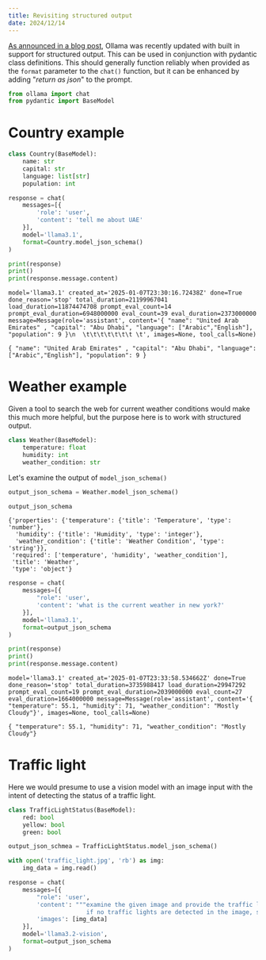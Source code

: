 ```yaml
---
title: Revisiting structured output
date: 2024/12/14
---
```


[As announced in a blog post](https://ollama.com/blog/structured-outputs), Ollama was recently updated with built in support for structured output. This can be used in conjunction with pydantic class definitions. This should generally function reliably when provided as the `format` parameter to the `chat()` function, but it can be enhanced by adding "_return as json_" to the prompt.


```python
from ollama import chat
from pydantic import BaseModel
```

# Country example


```python
class Country(BaseModel):
    name: str
    capital: str
    language: list[str]
    population: int
```


```python
response = chat(
    messages=[{
        'role': 'user',
        'content': 'tell me about UAE'
    }],
    model='llama3.1',
    format=Country.model_json_schema()
)
```


```python
print(response)
print()
print(response.message.content)
```

    model='llama3.1' created_at='2025-01-07T23:30:16.72438Z' done=True done_reason='stop' total_duration=21199967041 load_duration=11874474708 prompt_eval_count=14 prompt_eval_duration=6948000000 eval_count=39 eval_duration=2373000000 message=Message(role='assistant', content='{ "name": "United Arab Emirates" , "capital": "Abu Dhabi", "language": ["Arabic","English"], "population": 9 }\n  \t\t\t\t\t\t\t \t', images=None, tool_calls=None)
    
    { "name": "United Arab Emirates" , "capital": "Abu Dhabi", "language": ["Arabic","English"], "population": 9 }
      							 	


# Weather example

Given a tool to search the web for current weather conditions would make this much more helpful, but the purpose here is to work with structured output.


```python
class Weather(BaseModel):
    temperature: float
    humidity: int
    weather_condition: str
```

Let's examine the output of `model_json_schema()`


```python
output_json_schema = Weather.model_json_schema()

output_json_schema
```




    {'properties': {'temperature': {'title': 'Temperature', 'type': 'number'},
      'humidity': {'title': 'Humidity', 'type': 'integer'},
      'weather_condition': {'title': 'Weather Condition', 'type': 'string'}},
     'required': ['temperature', 'humidity', 'weather_condition'],
     'title': 'Weather',
     'type': 'object'}




```python
response = chat(
    messages=[{
        "role": 'user',
        'content': 'what is the current weather in new york?'
    }],
    model='llama3.1',
    format=output_json_schema
)
```


```python
print(response)
print()
print(response.message.content)
```

    model='llama3.1' created_at='2025-01-07T23:33:58.534662Z' done=True done_reason='stop' total_duration=3735988417 load_duration=29947292 prompt_eval_count=19 prompt_eval_duration=2039000000 eval_count=27 eval_duration=1664000000 message=Message(role='assistant', content='{ "temperature": 55.1, "humidity": 71, "weather_condition": "Mostly Cloudy"}', images=None, tool_calls=None)
    
    { "temperature": 55.1, "humidity": 71, "weather_condition": "Mostly Cloudy"}


# Traffic light

Here we would presume to use a vision model with an image input with the intent of detecting the status of a traffic light.


```python
class TrafficLightStatus(BaseModel):
    red: bool
    yellow: bool
    green: bool
```


```python
output_json_schmea = TrafficLightStatus.model_json_schema()
```


```python
with open('traffic_light.jpg', 'rb') as img:
    img_data = img.read()
```


```python
response = chat(
    messages=[{
        "role": 'user',
        'content': """examine the given image and provide the traffic light status if there is a traffic light in the image. 
                      if no traffic lights are detected in the image, simply return false for all traffic light colors.""",
        'images': [img_data]
    }],
    model='llama3.2-vision',
    format=output_json_schema
)
```


```python

```
